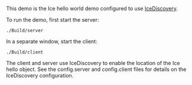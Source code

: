 This demo is the Ice hello world demo configured to use [IceDiscovery][1].

To run the demo, first start the server:

```
./Build/server
```

In a separate window, start the client:

```
./Build/client
```

The client and server use IceDiscovery to enable the location of the
Ice hello object. See the config.server and config.client files for
details on the IceDiscovery configuration.

[1]: https://doc.zeroc.com/ice/3.7/ice-plugins/icediscovery
